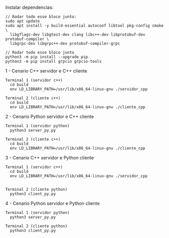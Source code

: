 Instalar dependencias:

    // Rodar todo esse bloco junto:
    sudo apt update
    sudo apt install -y build-essential autoconf libtool pkg-config cmake \
      libgflags-dev libgtest-dev clang libc++-dev libprotobuf-dev protobuf-compiler \
      libgrpc-dev libgrpc++-dev protobuf-compiler-grpc

    // Rodar todo esse bloco junto
    python3 -m pip install --upgrade pip
    python3 -m pip install grpcio grpcio-tools


1 - Cenario C++ servidor e C++ cliente

    Terminal 1 (servidor c++)
      cd build
      env LD_LIBRARY_PATH=/usr/lib/x86_64-linux-gnu ./servidor_cpp
    
    Terminal 2 (cliente c++)
      cd build
      env LD_LIBRARY_PATH=/usr/lib/x86_64-linux-gnu ./cliente_cpp

2 - Cenario Python servidor e C++ cliente

    Terminal 1 (servidor python)
      python3 server_py.py

    Terminal 2 (cliente c++)
      cd build
      env LD_LIBRARY_PATH=/usr/lib/x86_64-linux-gnu ./cliente_cpp


3 - Cenario C++ servidor e Python cliente

    Terminal 1 (servidor c++)
      cd build
      env LD_LIBRARY_PATH=/usr/lib/x86_64-linux-gnu ./servidor_cpp


    Terminal 2 (cliente python)
      python3 client_py.py

4 - Cenario Python servidor e Python cliente

    Terminal 1 (servidor python)
      python3 server_py.py

    Terminal 2 (cliente python)
      python3 client_py.py


      
